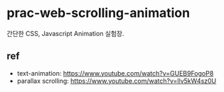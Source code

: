 # prac-web-scrolling-animation


간단한 CSS, Javascript Animation 실험장.



## ref
- text-animation: https://www.youtube.com/watch?v=GUEB9FogoP8
- parallax scrolling: https://www.youtube.com/watch?v=llv5kW4sz0U
